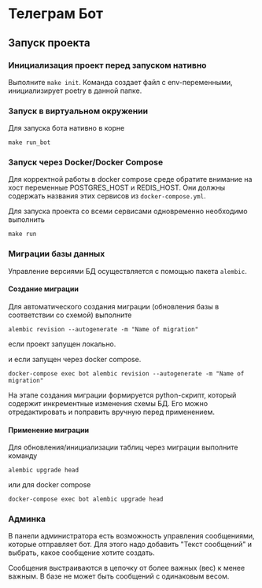# Телеграм Бот

## Запуск проекта

### Инициализация проект перед запуском нативно

Выполните `make init`. Команда создает файл с env-переменными, инициализирует
poetry в данной папке.

### Запуск в виртуальном окружении

Для запуска бота нативно в корне

```shell
make run_bot
```

### Запуск через Docker/Docker Compose

Для корректной работы в docker compose среде обратите внимание на хост
переменные POSTGRES_HOST и REDIS_HOST. Они должны содержать названия этих
сервисов из `docker-compose.yml`.

Для запуска проекта со всеми сервисами одновременно необходимо выполнить

```shell
make run
```

### Миграции базы данных

Управление версиями БД осуществляется с помощью пакета `alembic`.

#### Создание миграции

Для автоматического создания миграции (обновления базы в соответствии со
схемой) выполните

```shell
alembic revision --autogenerate -m "Name of migration"
```

если проект запущен локально.

и если запущен через docker compose.

```shell
docker-compose exec bot alembic revision --autogenerate -m "Name of migration"
```

На этапе создания миграции формируется python-скрипт, который содержит
инкрементные изменения схемы БД. Его можно отредактировать и поправить
вручную перед применением.


#### Применение миграции

Для обновления/инициализации таблиц через миграции выполните команду

```shell
alembic upgrade head
```

или для docker compose

```shell
docker-compose exec bot alembic upgrade head
```

### Админка

В панели администратора есть возможность управления сообщениями, которые отправляет бот.
Для этого надо добавить "Текст сообщений" и выбрать, какое сообщение хотите создать.

Сообщения выстраиваются в цепочку от более важных (вес) к менее важным.
В базе не может быть сообщений с одинаковым весом.
